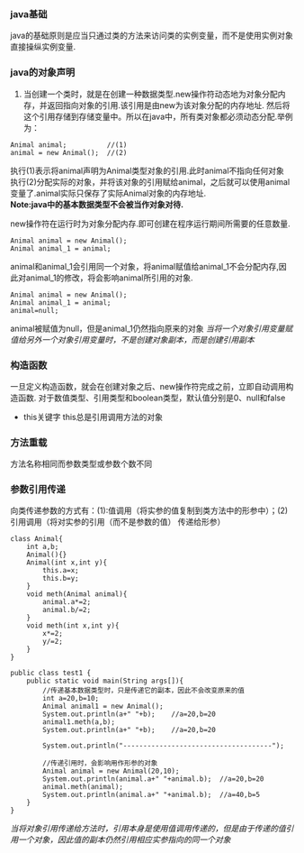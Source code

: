 ### java基础
java的基础原则是应当只通过类的方法来访问类的实例变量，而不是使用实例对象直接操纵实例变量.

### java的对象声明
1. 当创建一个类时，就是在创建一种数据类型.new操作符动态地为对象分配内存，并返回指向对象的引用.该引用是由new为该对象分配的内存地址.
然后将这个引用存储到存储变量中。所以在java中，所有类对象都必须动态分配.举例为：
```
Animal animal;          //(1)
animal = new Animal();  //(2)
```
执行(1)表示将animal声明为Animal类型对象的引用.此时animal不指向任何对象<br>
执行(2)分配实际的对象，并将该对象的引用赋给animal，之后就可以使用animal变量了.animal实际只保存了实际Animal对象的内存地址.<br>
**Note:java中的基本数据类型不会被当作对象对待.**

new操作符在运行时为对象分配内存.即可创建在程序运行期间所需要的任意数量.

```
Animal animal = new Animal();
Animal animal_1 = animal;
```
animal和animal_1会引用同一个对象，将animal赋值给animal_1不会分配内存,因此对animal_1的修改，将会影响animal所引用的对象.
```
Animal animal = new Animal();
Animal animal_1 = animal;
animal=null;
```
animal被赋值为null，但是animal_1仍然指向原来的对象
*当将一个对象引用变量赋值给另外一个对象引用变量时，不是创建对象副本，而是创建引用副本*


### 构造函数
一旦定义构造函数，就会在创建对象之后、new操作符完成之前，立即自动调用构造函数.
对于数值类型、引用类型和boolean类型，默认值分别是0、null和false
- this关键字
this总是引用调用方法的对象

### 方法重载
方法名称相同而参数类型或参数个数不同

### 参数引用传递
向类传递参数的方式有：(1):值调用（将实参的值复制到类方法中的形参中）；(2)引用调用（将对实参的引用（而不是参数的值）
传递给形参）<br>
```
class Animal{
    int a,b;
    Animal(){}
    Animal(int x,int y){
        this.a=x;
        this.b=y;
    }
    void meth(Animal animal){
        animal.a*=2;
        animal.b/=2;
    }
    void meth(int x,int y){
        x*=2;
        y/=2;
    }
}

public class test1 {
    public static void main(String args[]){
        //传递基本数据类型时，只是传递它的副本，因此不会改变原来的值
        int a=20,b=10;
        Animal animal1 = new Animal();
        System.out.println(a+" "+b);    //a=20,b=20
        animal1.meth(a,b);
        System.out.println(a+" "+b);    //a=20,b=20

        System.out.println("-------------------------------------");

        //传递引用时，会影响用作形参的对象
        Animal animal = new Animal(20,10);
        System.out.println(animal.a+" "+animal.b);  //a=20,b=20
        animal.meth(animal);
        System.out.println(animal.a+" "+animal.b);  //a=40,b=5
    }
}
```
*当将对象引用传递给方法时，引用本身是使用值调用传递的，但是由于传递的值引用一个对象，因此值的副本仍然引用相应实参指向的同一个对象*





